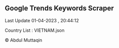 

## Google Trends Keywords Scraper 
 
Last Update 01-04-2023 , 20:44:12

Country List :
VIETNAM.json



© Abdul Muttaqin 
